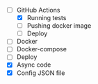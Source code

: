 * [ ] GitHub Actions
  * [x] Running tests
  * [ ] Pushing docker image
  * [ ] Deploy
* [ ] Docker
* [ ] Docker-compose
* [ ] Deploy  
* [x] Async code
* [x] Config JSON file